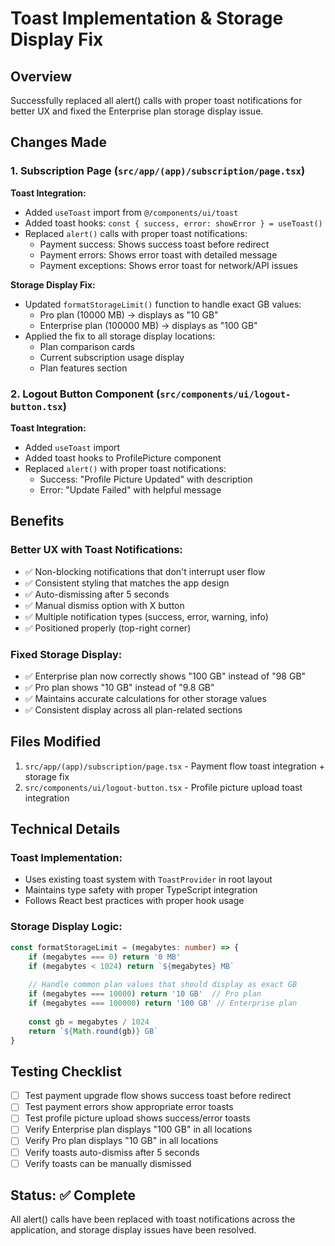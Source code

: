 # Toast Implementation & Storage Display Fix

## Overview
Successfully replaced all alert() calls with proper toast notifications for better UX and fixed the Enterprise plan storage display issue.

## Changes Made

### 1. Subscription Page (`src/app/(app)/subscription/page.tsx`)

**Toast Integration:**
- Added `useToast` import from `@/components/ui/toast`
- Added toast hooks: `const { success, error: showError } = useToast()`
- Replaced `alert()` calls with proper toast notifications:
  - Payment success: Shows success toast before redirect
  - Payment errors: Shows error toast with detailed message
  - Payment exceptions: Shows error toast for network/API issues

**Storage Display Fix:**
- Updated `formatStorageLimit()` function to handle exact GB values:
  - Pro plan (10000 MB) → displays as "10 GB"
  - Enterprise plan (100000 MB) → displays as "100 GB"
- Applied the fix to all storage display locations:
  - Plan comparison cards
  - Current subscription usage display
  - Plan features section

### 2. Logout Button Component (`src/components/ui/logout-button.tsx`)

**Toast Integration:**
- Added `useToast` import
- Added toast hooks to ProfilePicture component
- Replaced `alert()` with proper toast notifications:
  - Success: "Profile Picture Updated" with description
  - Error: "Update Failed" with helpful message

## Benefits

### Better UX with Toast Notifications:
- ✅ Non-blocking notifications that don't interrupt user flow
- ✅ Consistent styling that matches the app design
- ✅ Auto-dismissing after 5 seconds
- ✅ Manual dismiss option with X button
- ✅ Multiple notification types (success, error, warning, info)
- ✅ Positioned properly (top-right corner)

### Fixed Storage Display:
- ✅ Enterprise plan now correctly shows "100 GB" instead of "98 GB"
- ✅ Pro plan shows "10 GB" instead of "9.8 GB"
- ✅ Maintains accurate calculations for other storage values
- ✅ Consistent display across all plan-related sections

## Files Modified
1. `src/app/(app)/subscription/page.tsx` - Payment flow toast integration + storage fix
2. `src/components/ui/logout-button.tsx` - Profile picture upload toast integration

## Technical Details

### Toast Implementation:
- Uses existing toast system with `ToastProvider` in root layout
- Maintains type safety with proper TypeScript integration
- Follows React best practices with proper hook usage

### Storage Display Logic:
```typescript
const formatStorageLimit = (megabytes: number) => {
    if (megabytes === 0) return '0 MB'
    if (megabytes < 1024) return `${megabytes} MB`
    
    // Handle common plan values that should display as exact GB
    if (megabytes === 10000) return '10 GB'  // Pro plan
    if (megabytes === 100000) return '100 GB' // Enterprise plan
    
    const gb = megabytes / 1024
    return `${Math.round(gb)} GB`
}
```

## Testing Checklist
- [ ] Test payment upgrade flow shows success toast before redirect
- [ ] Test payment errors show appropriate error toasts
- [ ] Test profile picture upload shows success/error toasts
- [ ] Verify Enterprise plan displays "100 GB" in all locations
- [ ] Verify Pro plan displays "10 GB" in all locations
- [ ] Verify toasts auto-dismiss after 5 seconds
- [ ] Verify toasts can be manually dismissed

## Status: ✅ Complete
All alert() calls have been replaced with toast notifications across the application, and storage display issues have been resolved.
